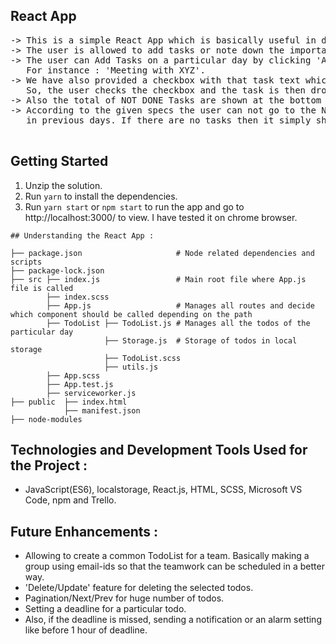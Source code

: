 
## React App
<pre>
-> This is a simple React App which is basically useful in day to day life for scheduling the todos for a particular day.
-> The user is allowed to add tasks or note down the important tasks which he is afraid of forgetting in his/her busy life.
-> The user can Add Tasks on a particular day by clicking 'ADD NEW'-> Entering the task -> TAP '+'.
   For instance : 'Meeting with XYZ'. 
-> We have also provided a checkbox with that task text which can be useful when the user acknowledges that the given task is completed
   So, the user checks the checkbox and the task is then dropped to the bottom of the list with a sign of disabled.
-> Also the total of NOT DONE Tasks are shown at the bottom left of the page. Basically the ones which are not checked.
-> According to the given specs the user can not go to the NEXT DATES but can go to the previous days by clicking '<' to see the tasks 
   in previous days. If there are no tasks then it simply shows 0 Tasks.<br>
</pre>
## Getting Started

1. Unzip the solution.
2. Run `yarn` to install the dependencies.
3. Run `yarn start` or `npm start` to run the app and go to http://localhost:3000/ to view. 
   I have tested it on chrome browser.
```
## Understanding the React App :

├── package.json                     # Node related dependencies and scripts        
├── package-lock.json               
├── src ├── index.js                 # Main root file where App.js file is called
        ├── index.scss                   
        ├── App.js                   # Manages all routes and decide which component should be called depending on the path
        ├── TodoList ├── TodoList.js # Manages all the todos of the particular day
                     ├── Storage.js  # Storage of todos in local storage
                     ├── TodoList.scss
                     ├── utils.js            
        ├── App.scss
        ├── App.test.js
        ├── serviceworker.js
├── public  ├── index.html
            ├── manifest.json
├── node-modules
```
## Technologies and Development Tools Used for the Project :

- JavaScript(ES6), localstorage, React.js, HTML, SCSS, Microsoft VS Code, npm and Trello.   

## Future Enhancements :

- Allowing to create a common TodoList for a team. Basically making a group using email-ids so that the teamwork can be scheduled in a       better way. <br>
- 'Delete/Update' feature for deleting the selected todos. <br>
- Pagination/Next/Prev for huge number of todos. <br>
- Setting a deadline for a particular todo. <br>
- Also, if the deadline is missed, sending a notification or an alarm setting like before 1 hour of deadline. <br>

